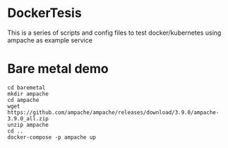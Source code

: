 # DockerTesis
This is a series of scripts and config files to test docker/kubernetes using ampache as example service

# Bare metal demo
```
cd baremetal
mkdir ampache
cd ampache
wget https://github.com/ampache/ampache/releases/download/3.9.0/ampache-3.9.0_all.zip
unzip ampache
cd ..
docker-compose -p ampache up
```
